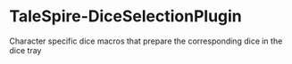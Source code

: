 # TaleSpire-DiceSelectionPlugin
Character specific dice macros that prepare the corresponding dice in the dice tray
